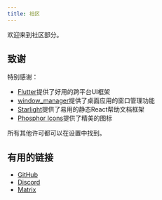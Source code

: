```yaml
---
title: 社区
---
```


欢迎来到社区部分。

## 致谢

特别感谢：

- [Flutter](https://github.com/flutter/flutter)提供了好用的跨平台UI框架
- [window_manager](https://github.com/leanflutter/window_manager)提供了桌面应用的窗口管理功能
- [Starlight](https://github.com/withastro/starlight)提供了易用的静态React帮助文档框架
- [Phosphor Icons](https://phosphoricons.com/)提供了精美的图标

所有其他许可都可以在设置中找到。

## 有用的链接

- [GitHub](https://github.com/LinwoodDev/Butterfly)
- [Discord](https://go.linwood.dev/discord)
- [Matrix](https://go.linwood.dev/matrix)
